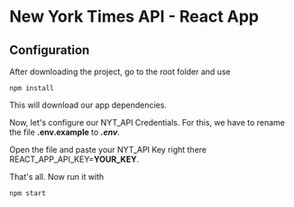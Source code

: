 # New York Times API - React App

## Configuration

After downloading the project, go to the root folder and use

```
npm install
```

This will download our app dependencies.

Now, let's configure our NYT_API Credentials. For this, we have to rename the file **.env.example** to _**.env**_.

Open the file and paste your NYT_API Key right there REACT_APP_API_KEY=**YOUR_KEY**.

That's all. Now run it with 

```
npm start
```
